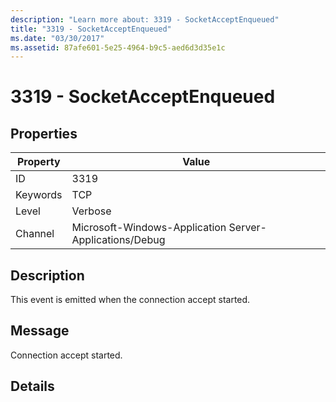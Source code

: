 ```yaml
---
description: "Learn more about: 3319 - SocketAcceptEnqueued"
title: "3319 - SocketAcceptEnqueued"
ms.date: "03/30/2017"
ms.assetid: 87afe601-5e25-4964-b9c5-aed6d3d35e1c
---
```

# 3319 - SocketAcceptEnqueued

## Properties

| Property | Value |
| - | - |
|ID|3319|  
|Keywords|TCP|  
|Level|Verbose|  
|Channel|Microsoft-Windows-Application Server-Applications/Debug|  
  
## Description  

 This event is emitted when the connection accept started.  
  
## Message  

 Connection accept started.  
  
## Details
